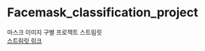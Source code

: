 # Facemask_classification_project
마스크 이미지 구별 프로젝트 스트림릿  
[스트림릿 링크](https://chaliechu117-facemask-classification-project-main-torni5.streamlitapp.com/)
